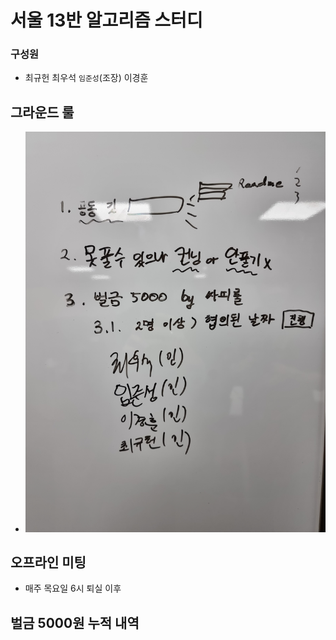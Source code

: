 # 서울 13반 알고리즘 스터디

### 구성원 
* 최규헌 최우석 `임준성`(조장) 이경훈

## 그라운드 룰
* <img src = "img/그라운드룰.jpg" width=500>

## 오프라인 미팅
* 매주 목요일 6시 퇴실 이후

## 벌금 5000원 누적 내역


